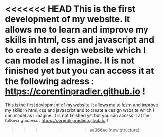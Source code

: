 <<<<<<< HEAD
This is the first development of my website. It allows me to learn and improve my skills in html, css and javascript and to create a design website which I can model as I imagine. It is not finished yet but you can access it at the following adress : https://corentinpradier.github.io !
=======
This is the first devlopment of my website. It allows me to learn and improve my skills in html, css and javascript and to create a design website which I can model as I imagine. It is not finished yet but you can access it at the following adress : https://corentinpradier.github.io !
>>>>>>> ae366ae (new structure)
